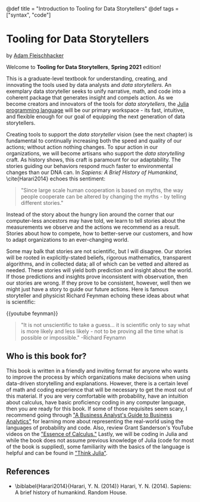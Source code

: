 @def title = "Introduction to Tooling for Data Storytellers"
@def tags = ["syntax", "code"]

# Tooling for Data Storytellers

by [Adam Fleischhacker](https://lerner.udel.edu/faculty-staff-directory/adam-fleischhacker/)

Welcome to **Tooling for Data Storytellers**, **Spring 2021** edition!

This is a graduate-level textbook for understanding, creating, and innovating the tools used by data analysts and *data storytellers*. An exemplary data storyteller seeks to unify narrative, math, and code into a coherent package that generates insight and compels action.  As we become creators and innovators of the tools for *data storytellers*, the [Julia programming language](http://www.julialang.org) will be our primary workspace - its fast, intuitive, and flexible enough for our goal of equipping the next generation of data storytellers.  

Creating tools to support the *data storyteller* vision (see the next chapter) is fundamental to continually increasing both the speed and quality of our actions; without action nothing changes.  To spur action in our organizations, we will become artisans who support the *data storytelling* craft.  As history shows, this craft is paramount for our adaptability.  The stories guiding our behaviors respond much faster to environmental changes than our DNA can.  In *Sapiens: A Brief History of Humankind*, \cite{Harari2014} echoes this sentiment: 

> "Since large scale human cooperation is based on myths, the way people cooperate can be altered by changing the myths - by telling different stories."

Instead of the story about the hungry lion around the corner that our computer-less ancestors may have told, we learn to tell stories about the measurements we observe and the actions we recommend as a result.  Stories about how to compete, how to better-serve our customers, and how to adapt organizations to an ever-changing world.  

Some may balk that stories are not scientific, but I will disagree.  Our stories will be rooted in explicitly-stated beliefs, rigorous mathematics, transparent algorithms, and in collected data; all of which can be vetted and altered as needed.  These stories will yield both prediction and insight about the world.  If those predictions and insights prove inconsistent with observation, then our stories are wrong.  If they prove to be consistent, however, well then we might just have a story to guide our future actions.  Here is famous storyteller and physicist Richard Feynman echoing these ideas about what is scientific:

{{youtube feynman}}

> "It is not unscientific to take a guess... it is scientific only to say what is more likely and less likely - not to be proving all the time what is possible or impossible." -Richard Feynamn

## Who is this book for?

This book is written in a friendly and inviting format for anyone who wants to improve the process by which organizations make decisions when using data-driven storytelling and explanations.  However, there is a certain level of math and coding experience that will be necessary to get the most out of this material.  If you are very comfortable with probability, have an intuition about calculus, have basic proficiency coding in any computer language, then you are ready for this book.  If some of those requisites seem scary, I recommend going through ["A Business Analyst's Guide to Business Analytics"](https://www.causact.com) for learning more about representing the real-world using the languages of probability and code.  Also, review Grant Sanderson's YouTube videos on the ["Essence of Calculus."](https://youtube.com/playlist?list=PLZHQObOWTQDMsr9K-rj53DwVRMYO3t5Yr)  Lastly, we will be coding in Julia and while the book does not assume previous knowledge of Julia (code for most of the book is supplied), some familiarity with the basics of the language is helpful and can be found in ["Think Julia"](https://benlauwens.github.io/ThinkJulia.jl/latest/book.html).  

## References

*  \biblabel{Harari2014}{Harari, Y. N. (2014)} Harari, Y. N. (2014). Sapiens: A brief history of humankind. Random House.

